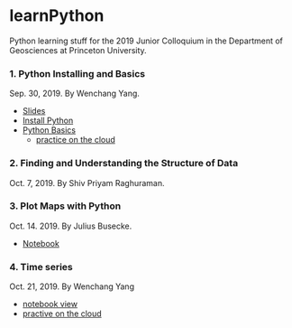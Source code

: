 # learnPython
Python learning stuff for the 2019 Junior Colloquium in the Department of Geosciences at Princeton University.

### 1. Python Installing and Basics
Sep. 30, 2019. By Wenchang Yang.
* [Slides](https://docs.google.com/presentation/d/1ug_xLaLQs1eXZPw54llCSflbR3_6Sv7Pp-Ud-MvyPmk/edit?usp=sharing)
* [Install Python](./install_python.md)
* [Python Basics](https://nbviewer.jupyter.org/github/wy2136/learnPython/blob/master/python_basics.ipynb)
    * [practice on the cloud](https://colab.research.google.com/drive/1BKXWN5I6yLK0ifjvWG5wZPrWgTdpEzA_)

### 2. Finding and Understanding the Structure of Data
Oct. 7, 2019. By Shiv Priyam Raghuraman.

### 3. Plot Maps with Python
Oct. 14. 2019. By Julius Busecke.
* [Notebook](https://mybinder.org/v2/gh/jbusecke/teaching/master?filepath=notebooks%2FTutorial_plotting_maps.ipynb)

### 4. Time series
Oct. 21, 2019. By Wenchang Yang
* [notebook view](https://nbviewer.jupyter.org/format/slides/github/wy2136/learnPython/blob/master/04_TimeSeries.ipynb)
* [practive on the cloud](https://colab.research.google.com/drive/1-6ntvt1mvgQpCMDzBKv5NshVRW6Vzqvp)
